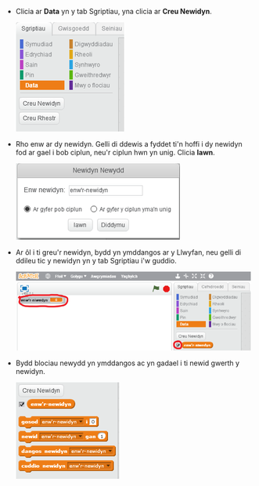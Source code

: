 + Clicia ar **Data** yn y tab Sgriptiau, yna clicia ar **Creu Newidyn**.
    
    ![Blociau data](images/data-blocks.png)

+ Rho enw ar dy newidyn. Gelli di ddewis a fyddet ti'n hoffi i dy newidyn fod ar gael i bob ciplun, neu'r ciplun hwn yn unig. Clicia **Iawn**.
    
    ![Creu newidyn](images/create-variable.png)

+ Ar ôl i ti greu'r newidyn, bydd yn ymddangos ar y Llwyfan, neu gelli di ddileu tic y newidyn yn y tab Sgriptiau i'w guddio.
    
    ![Blociau amrywiol](images/variable-show.png)

+ Bydd blociau newydd yn ymddangos ac yn gadael i ti newid gwerth y newidyn.
    
    ![Blociau amrywiol](images/variable-blocks.png)
